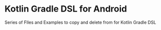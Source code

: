 # Kotlin Gradle DSL for Android
Series of FIles and Examples to copy and delete from for Kotlin Gradle DSL
